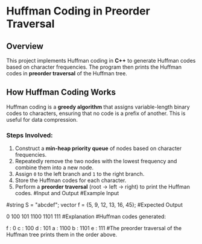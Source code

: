 # Huffman Coding in Preorder Traversal

## Overview
This project implements Huffman coding in **C++** to generate Huffman codes based on character frequencies. The program then prints the Huffman codes in **preorder traversal** of the Huffman tree.

## How Huffman Coding Works
Huffman coding is a **greedy algorithm** that assigns variable-length binary codes to characters, ensuring that no code is a prefix of another. This is useful for data compression.

### **Steps Involved:**
1. Construct a **min-heap priority queue** of nodes based on character frequencies.
2. Repeatedly remove the two nodes with the lowest frequency and combine them into a new node.
3. Assign `0` to the left branch and `1` to the right branch.
4. Store the Huffman codes for each character.
5. Perform a **preorder traversal** (root → left → right) to print the Huffman codes.
#Input and Output
#Example Input

#string S = "abcdef";
vector<int> f = {5, 9, 12, 13, 16, 45};
#Expected Output

0 100 101 1100 1101 111
#Explanation
#Huffman codes generated:


f : 0
c : 100
d : 101
a : 1100
b : 1101
e : 111
#The preorder traversal of the Huffman tree prints them in the order above.
